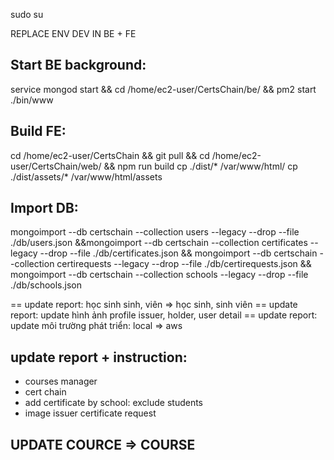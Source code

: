 sudo su

REPLACE ENV DEV IN BE + FE

## Start BE background:
service mongod start && cd /home/ec2-user/CertsChain/be/ && pm2 start ./bin/www

## Build FE:
cd /home/ec2-user/CertsChain && git pull && cd /home/ec2-user/CertsChain/web/ && npm run build
cp ./dist/* /var/www/html/
cp ./dist/assets/* /var/www/html/assets

## Import DB:
mongoimport --db certschain --collection users --legacy --drop --file ./db/users.json &&mongoimport --db certschain --collection certificates --legacy --drop --file ./db/certificates.json && mongoimport --db certschain --collection certirequests --legacy --drop --file ./db/certirequests.json && mongoimport --db certschain --collection schools --legacy --drop --file ./db/schools.json

== update report: học sinh sinh, viên => học sinh, sinh viên
== update report: update hình ảnh profile issuer, holder, user detail
== update report: update môi trường phát triển: local => aws

## update report + instruction:
- courses manager
- cert chain
- add certificate by school: exclude students
- image issuer certificate request


## UPDATE COURCE => COURSE